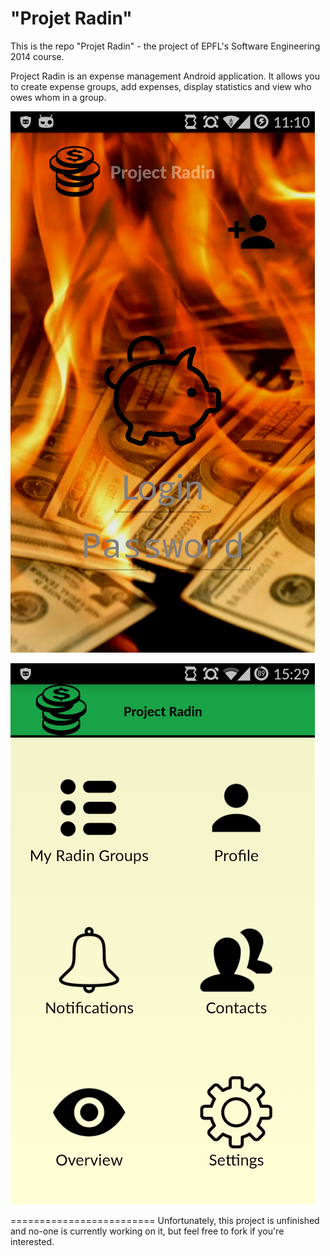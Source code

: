 "Projet Radin"
========================

This is the repo "Projet Radin" - the project of EPFL's Software Engineering 2014 course.

Project Radin is an expense management Android application. It allows you to create expense groups, add expenses, display statistics and view who owes whom in a group.

![LoginPage](loginPage.png)

![homePage](homePage.png)

=========================
Unfortunately, this project is unfinished and no-one is currently working on it, but feel free to fork if you're interested.
